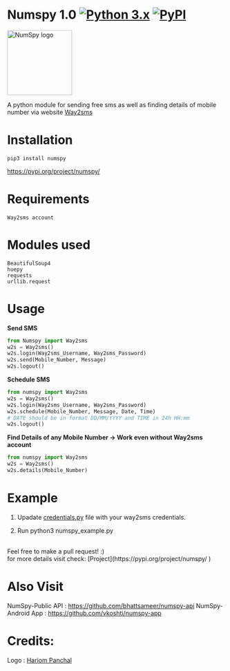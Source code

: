 # Numspy 1.0 [![Python 3.x](https://img.shields.io/badge/Made%20with-Python3.x-1f425f.svg)](http://www.python.org/download/) [![PyPI](https://img.shields.io/badge/Made%20with-PyPI-1f425f.svg)](http://www.pypi.org/project/numspy)

<img src="logo.png" alt="NumSpy logo" width="150px" height="150px"/>

A python module for sending free sms as well as finding details of mobile number via website 
<a href="http://www.way2sms.com">Way2sms</a>


# Installation
```command
pip3 install numspy
```
<a href="https://pypi.org/project/numspy/
">https://pypi.org/project/numspy/</a>

# Requirements
```
Way2sms account
```

# Modules used 
```
BeautifulSoup4
huepy
requests
urllib.request
```

# Usage

<b>Send SMS</b>

```python
from Numspy import Way2sms
w2s = Way2sms()
w2s.login(Way2sms_Username, Way2sms_Password)
w2s.send(Mobile_Number, Message)
w2s.logout()
```

<b> Schedule SMS </b>

```python
from numspy import Way2sms
w2s = Way2sms()
w2s.login(Way2sms_Username, Way2sms_Password)
w2s.schedule(Mobile_Number, Message, Date, Time)
# DATE should be in format DD/MM/YYYY and TIME in 24h HH:mm
w2s.logout()
```

<b> Find Details of any Mobile Number -> Work even without Way2sms account</b>

```python
from numspy import Way2sms
w2s = Way2sms()
w2s.details(Mobile_Number)
```
# Example 

1. Upadate <a href="https://github.com/bhattsameer/numspy/blob/master/Examples/credentials.py">credentials.py</a> file with your way2sms credentials.

2. Run python3 numspy_example.py 

</br>
Feel free to make a pull request! :)
</br>
for more details visit check: [Project](https://pypi.org/project/numspy/
)

# Also Visit

NumSpy-Public API  : https://github.com/bhattsameer/numspy-api
NumSpy-Android App : https://github.com/vkoshti/numspy-app

# Credits:
 Logo : [Hariom Panchal](https://github.com/Hariompanchal)
